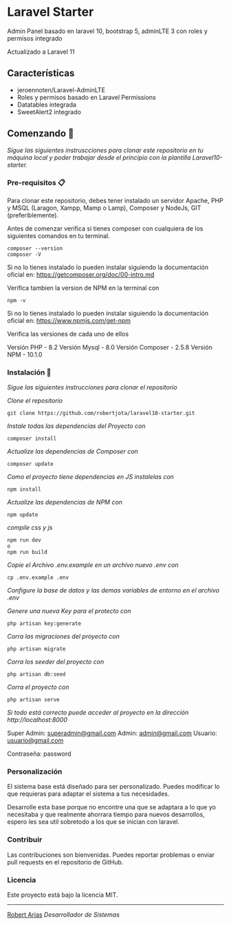 # Laravel Starter
Admin Panel basado en laravel 10, bootstrap 5, adminLTE 3 con roles y permisos integrado

Actualizado a Laravel 11

## Características

* jeroennoten/Laravel-AdminLTE
* Roles y permisos basado en Laravel Permissions
* Datatables integrada
* SweetAlert2 integrado

## Comenzando 🚀

_Sigue las siguientes instruscciones para clonar este repositorio en tu máquina local y poder trabajar desde el principio con la plantilla Laravel10-starter._

### Pre-requisitos 📋

Para clonar este repositorio, debes tener instalado un servidor Apache, PHP y MSQL (Laragon, Xampp, Mamp o Lamp), Composer y NodeJs, GIT (preferiblemente).

Antes de comenzar verifica si tienes composer con cualquiera de los siguientes comandos en tu terminal.
```
composer --version
composer -V
```
Si no lo tienes instalado lo pueden instalar siguiendo la documentación oficial en:
https://getcomposer.org/doc/00-intro.md

Verifica tambien la version de NPM en la terminal con
```
npm -v
```
Si no lo tienes instalado lo pueden instalar siguiendo la documentación oficial en:
https://www.npmjs.com/get-npm

Verifica las versiones de cada uno de ellos

Versión PHP - 8.2
Versión Mysql - 8.0
Versión Composer - 2.5.8
Versión NPM - 10.1.0

### Instalación 🔧

_Sigue las siguientes instrucciones para clonar el repositorio_

_Clone el repositorio_

```
git clone https://github.com/robertjota/laravel10-starter.git
```

_Instale todas las dependencias del Proyecto con_

```
composer install
```

_Actualize las dependencias de Composer con_

```
composer update
```

_Como el proyecto tiene dependencias en JS instalelas con_

```
npm install
```

_Actualize las dependencias de NPM con_

```
npm update
```

_compile css y js_

```
npm run dev
o
npm run build
```

_Copie el Archivo .env.example en un archivo nuevo .env con_

```
cp .env.example .env
```
_Configure la base de datos y las demas variables de entorno en el archivo .env_

_Genere una nueva Key para el protecto con_

```
php artisan key:generate
```

_Corra las migraciones del proyecto con_

```
php artisan migrate
```

_Corra los seeder del proyecto con_

```
php artisan db:seed
```
_Corra el proyecto con_

```
php artisan serve
```

_Si todo está correcto puede acceder al proyecto en la dirección http://localhost:8000_

Super Admin: superadmin@gmail.com
Admin: admin@gmail.com
Usuario: usuario@gmail.com

Contraseña: password

### Personalización

El sistema base está diseñado para ser personalizado. Puedes modificar lo que requieras para adaptar el sistema a tus necesidades.

Desarrolle esta base porque no encontre una que se adaptara a lo que yo necesitaba y que realmente ahorrara tiempo para nuevos desarrollos, espero les sea util sobretodo a los que se inician con laravel.

### Contribuir

Las contribuciones son bienvenidas. Puedes reportar problemas o enviar pull requests en el repositorio de GitHub.

### Licencia
Este proyecto está bajo la licencia MIT.

---
[Robert Arias](https://github.com/robertjota)
_Desarrollador de Sistemas_
